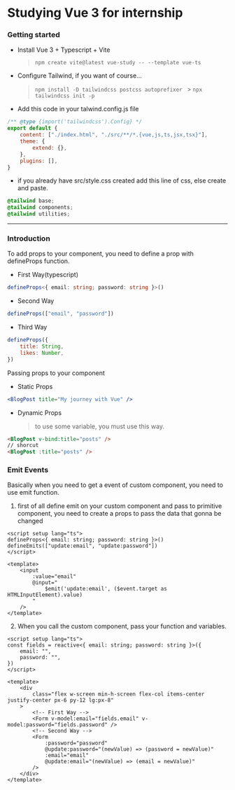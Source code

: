 # Studying Vue 3 for internship

### Getting started

-   Install Vue 3 + Typescript + Vite
    > `npm create vite@latest vue-study -- --template vue-ts`
-   Configure Tailwind, if you want of course...
    > `npm install -D tailwindcss postcss autoprefixer ` > `npx tailwindcss init -p`
-   Add this code in your talwind.config.js file

```javascript
/** @type {import('tailwindcss').Config} */
export default {
	content: ["./index.html", "./src/**/*.{vue,js,ts,jsx,tsx}"],
	theme: {
		extend: {},
	},
	plugins: [],
}
```

-   if you already have src/style.css created add this line of css, else create and paste.

```css
@tailwind base;
@tailwind components;
@tailwind utilities;
```

---

### Introduction

To add props to your component, you need to define a prop with defineProps function.

-   First Way(typescript)

```typescript
defineProps<{ email: string; password: string }>()
```

-   Second Way

```javascript
defineProps(["email", "password"])
```

-   Third Way

```javascript
defineProps({
	title: String,
	likes: Number,
})
```

Passing props to your component

-   Static Props

```jsx
<BlogPost title="My journey with Vue" />
```

-   Dynamic Props
    > to use some variable, you must use this way.

```HTML
<BlogPost v-bind:title="posts" />
// shorcut
<BlogPost :title="posts" />
```

### Emit Events

Basically when you need to get a event of custom component, you need to use emit function.

1.  first of all define emit on your custom component and pass to primitive component, you need to create a props to pass the data that gonna be changed

```vue
<script setup lang="ts">
defineProps<{ email: string; password: string }>()
defineEmits(["update:email", "update:password"])
</script>

<template>
	<input
		:value="email"
		@input="
			$emit('update:email', ($event.target as HTMLInputElement).value)
		"
	/>
</template>
```

2. When you call the custom component, pass your function and variables.

```vue
<script setup lang="ts">
const fields = reactive<{ email: string; password: string }>({
	email: "",
	password: "",
})
</script>

<template>
	<div
		class="flex w-screen min-h-screen flex-col items-center justify-center px-6 py-12 lg:px-8"
	>
		<!-- First Way -->
		<Form v-model:email="fields.email" v-model:password="fields.password" />
		<!-- Second Way -->
		<Form
			:password="password"
			@update:password="(newValue) => (password = newValue)"
			:email="email"
			@update:email="(newValue) => (email = newValue)"
		/>
	</div>
</template>
```
